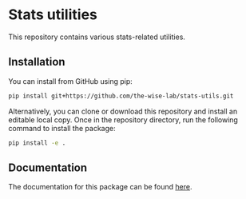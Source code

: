 # Stats utilities

This repository contains various stats-related utilities.

## Installation

You can install from GitHub using pip:

```bash
pip install git+https://github.com/the-wise-lab/stats-utils.git
```

Alternatively, you can clone or download this repository and install an editable local copy. Once in the repository directory, run the following command to install the package:

```bash
pip install -e .
```

## Documentation

The documentation for this package can be found [here](https://stats-utils.thewiselab.org).
